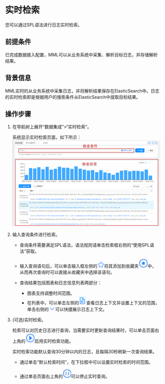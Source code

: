 # 实时检索

您可以通过SPL语法进行日志实时检索。

## 前提条件 

已完成数据接入配置，MML可以从业务系统中采集、解析目标日志，并存储解析结果。

## 背景信息

MML实时的从业务系统中采集日志，并将解析结果保存在ElasticSearch中。日志的实时检索即是根据用户的搜索条件从ElasticSearch中提取目标结果。

## 操作步骤

1. 在导航树上展开“数据集成”>“实时检索”。

   系统显示实时检索页面，如下所示：
   ![](../fig/2_01.png)

2. 输入查询条件进行检索。
   
   * 查询条件需要满足SPL语法，语法规则请单击检索框右侧的“使用SPL语法”获取。
   
   * 输入查询语句后，可以单击输入框左侧的![](../fig/favorite.png)将其添加到收藏夹![](../fig/favorite1.png)中，从而再次查询时可以直接从收藏夹中选择该语句。
   
   * 查询结果包括图表和日志信息列表两部分：
      
      * 图表支持调整时间范围。
      * 在列表中，可以单击左侧的![](../fig/context.png)查看日志上下文并设置上下文的范围，单击右侧的![](../fig/down_arrow.png)可以快捷展示日志上下文。
   
3. (可选)实时检索。

   检索可以对历史日志进行查询，当需要实时更新查询结果时，可以单击页面右上角的![](../fig/realtimequery.png)启用实时检索功能。
   
   实时检索功能默认查询30分钟以内的日志，且每隔30秒刷新一次查询结果。
   
   - 通过单击“默认检索时间”，在下拉框中可以设置实时检索的时间范围。
   
   - 通过单击页面右上角的![](../fig/stop_realtime.png)可以停止实时查询。
